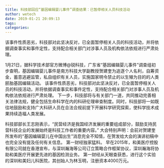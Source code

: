```yaml
---
title: 科技部回应“基因编辑婴儿事件”调查结果：已暂停相关人员科技活动
author: wetech
date: 2019-01-21 20:09:13
tags: 
categories: 
---
```

该事件性质恶劣，科技部对此坚决反对，已全面暂停相关人员的科技活动，并将依据调查事实和事件定性，支持配合相关部门对涉事人员及机构依法依规进行严肃处理。
<!-- more -->
1月21日，据科学技术部官方微博@锐科技，广东省“基因编辑婴儿事件”调查组初步查明，基因编辑婴儿事件是南方科技大学副教授贺建奎为追逐个人名利，自筹资金，蓄意逃避监管，私自组织有关人员，实施国家明令禁止的以生殖为目的的人类胚胎基因编辑活动。
该事件性质恶劣，科技部对此坚决反对，已全面暂停相关人员的科技活动，并将依据调查事实和事件定性，支持配合相关部门对涉事人员及机构依法依规进行严肃处理。
下一步，科技部将与有关部门一道，共同推动完善相关法律法规，健全包括生命科学在内的科研伦理审查制度。同时，科技部将一如既往地鼓励和支持广大科研人员在合法合规前提下开展科学研究探索，使科学技术成果持续造福人类发展。​​​​
 
 
科技部部长王志刚表示，“民营经济是我国经济发展的重要组成部分，鼓励支持民营科技企业的发展始终是科技工作者的重要内容。”
大会特别声明：会前对贺建奎所发布的“基因编辑婴儿在中国出生”消息完全不知情，在贺发给大会的演讲初稿中也完全没有提及任何有关信息。
第一财经独家猛料。
早在2015年，和美医疗控股有限公司就在香港宣布，与深圳瀚海等公司订立策略合作框架协议，深圳瀚海将协助和美医疗开展更先进的基因检测业务。
第一财经从天眼查获悉，进行这个实验的深圳和美妇儿科医院，其创始人为林玉明，注册资本4000万元。
